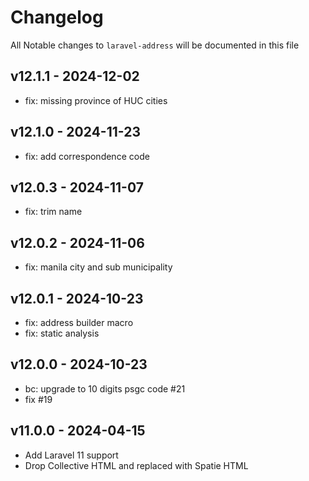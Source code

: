 # Changelog

All Notable changes to `laravel-address` will be documented in this file

## v12.1.1 - 2024-12-02

- fix: missing province of HUC cities

## v12.1.0 - 2024-11-23

- fix: add correspondence code

## v12.0.3 - 2024-11-07

- fix: trim name

## v12.0.2 - 2024-11-06

- fix: manila city and sub municipality

## v12.0.1 - 2024-10-23

- fix: address builder macro
- fix: static analysis

## v12.0.0 - 2024-10-23

- bc: upgrade to 10 digits psgc code #21
- fix #19

## v11.0.0 - 2024-04-15

- Add Laravel 11 support
- Drop Collective HTML and replaced with Spatie HTML

